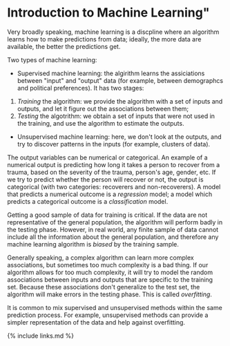 # Introduction to Machine Learning"

Very broadly speaking, machine learning is a discpline where an algorithm learns how to make predictions from data; ideally, the more data are available, the better the predictions get.

Two types of machine learning:
- Supervised machine learning: the algirithm learns the assiciations between "input" and "output" data (for example, between demographcs and political preferences). It has two stages: 
1. *Training* the algorithm: we provide the algorithm with a set of inputs and outputs, and let it figure out the associations between them;
2. *Testing* the algotrithm: we obtain a set of inputs that were not used in the training, and use the algorithm to estimate the outputs. 
- Unsupervised machine learning: here, we don't look at the outputs, and try to discover patterns in the inputs (for example, clusters of data).

The output variables can be numerical or categorical. An example of a numerical output is predicting how long it takes a person to recover from a trauma, based on the severity of the trauma, person's age, gender, etc. If we try to predict whether the person will recover or not, the output is categorical (with two categories: recoverers and non-recoverers). A model that predicts a numerical outcome is a *regression* model; a model which predicts a categorical outcome is a *classification* model.  

Getting a good sample of data for training is critical. If the data are not representative of the general population, the algorithm will perform badly in the testing phase. However, in real world, any finite sample of data cannot include all the information about the general population, and therefore any machine learning algorithm is *biased* by the training sample.

Generally speaking, a complex algorithm can learn more complex associations, but sometimes too much complexity is a bad thing. If our algorithm allows for too much complexity, it will try to model the random associations between inputs and outputs that are specific to the training set. Because these associations don't generalize to the test set, the algorithm will make errors in the testing phase. This is called *overfitting*. 

It is common to mix supervised and unsupervised methods within the same prediction process. For example, unsupervised methods can provide a simpler representation of the data and help against overfitting.


{% include links.md %}

